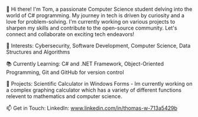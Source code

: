 👋 Hi there! I'm Tom, a passionate Computer Science student delving into the world of C# programming. My journey in tech is driven by curiosity and a love for problem-solving. I'm currently working on various projects to sharpen my skills and contribute to the open-source community. Let's connect and collaborate on exciting tech endeavors!

🌟 Interests: Cybersecurity, Software Development, Computer Science, Data Structures and Algorithms

📚 Currently Learning: C# and .NET Framework, Object-Oriented Programming, Git and GitHub for version control

🚀 Projects: Scientific Calculator in Windows Forms - Im currently working on a complex graphing calculator which has a variety of different functions relevent to mathematics and computer science.

📫 Get in Touch: LinkedIn: www.linkedin.com/in/thomas-w-713a5429b
